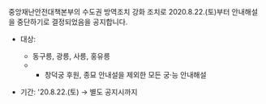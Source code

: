 중앙재난안전대책본부의 수도권 방역조치 강화 조치로 2020.8.22.(토)부터 안내해설을 중단하기로 결정되었음을 공지합니다.

- 대상: 
  - 동구릉, 광릉, 사릉, 홍유릉
  - * 창덕궁 후원, 종묘 안내설을 제외한 모든 궁·능 안내해설

- 기간: '20.8.22.(토) → 별도 공지시까지